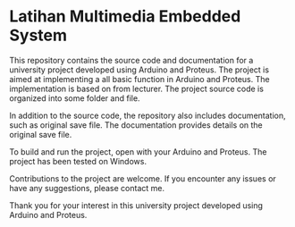 # Latihan Multimedia Embedded System

This repository contains the source code and documentation for a university project developed using Arduino and Proteus. The project is aimed at implementing a all basic function in Arduino and Proteus. The implementation is based on from lecturer. The project source code is organized into some folder and file.

In addition to the source code, the repository also includes documentation, such as original save file. The documentation provides details on the original save file.

To build and run the project, open with your Arduino and Proteus. The project has been tested on Windows.

Contributions to the project are welcome. If you encounter any issues or have any suggestions, please contact me.

Thank you for your interest in this university project developed using Arduino and Proteus.
